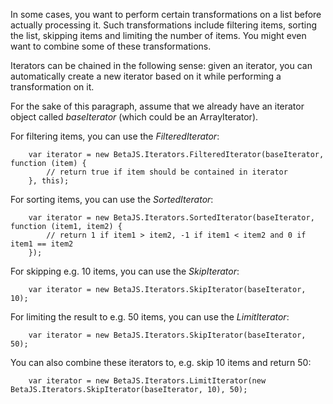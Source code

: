 In some cases, you want to perform certain transformations on a list before actually processing it. Such transformations
include filtering items, sorting the list, skipping items and limiting the number of items. You might even want to
combine some of these transformations.

Iterators can be chained in the following sense: given an iterator, you can automatically create a new iterator based on
it while performing a transformation on it.

For the sake of this paragraph, assume that we already have an iterator object called *baseIterator* (which could be an ArrayIterator).

For filtering items, you can use the *FilteredIterator*:  

```
	var iterator = new BetaJS.Iterators.FilteredIterator(baseIterator, function (item) {
		// return true if item should be contained in iterator 
	}, this);
```

For sorting items, you can use the *SortedIterator*:

```
	var iterator = new BetaJS.Iterators.SortedIterator(baseIterator, function (item1, item2) {
		// return 1 if item1 > item2, -1 if item1 < item2 and 0 if item1 == item2 
	});
```

For skipping e.g. 10 items, you can use the *SkipIterator*:

```
	var iterator = new BetaJS.Iterators.SkipIterator(baseIterator, 10);
```

For limiting the result to e.g. 50 items, you can use the *LimitIterator*:

```
	var iterator = new BetaJS.Iterators.SkipIterator(baseIterator, 50);
```

You can also combine these iterators to, e.g. skip 10 items and return 50:

```
	var iterator = new BetaJS.Iterators.LimitIterator(new BetaJS.Iterators.SkipIterator(baseIterator, 10), 50);
```

